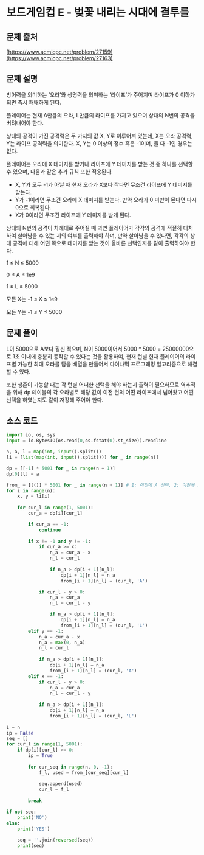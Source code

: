 # 보드게임컵 E - 벚꽃 내리는 시대에 결투를

## 문제 출처

[https://www.acmicpc.net/problem/27159](https://www.acmicpc.net/problem/27163)

## 문제 설명

방어력을 의미하는 ’오라’와 생명력을 의미하는 ’라이프’가 주어지며 라이프가 0 이하가 되면 즉시 패배하게 된다.

플레이어는 현재 A만큼의 오라, L만큼의 라이프를 가지고 있으며 상대의 N번의 공격을 버텨내어야 한다.

상대의 공격이 가진 공격력은 두 가지의 값 X, Y로 이루어져 있는데, X는 오라 공격력, Y는 라이프 공격력을 의미한다. X, Y는 0 이상의 정수 혹은 -1이며, 둘 다 -1인 경우는 없다.

플레이어는 오라에 X 데미지를 받거나 라이프에 Y 데미지를 받는 것 중 하나를 선택할 수 있으며, 다음과 같은 추가 규칙 또한 적용된다.

- X, Y가 모두 -1가 아닐 때 현재 오라가 X보다 작다면 무조건 라이프에 Y 데미지를 받는다.
- Y가 -1이라면 무조건 오라에 X 데미지를 받는다. 만약 오라가 0 미만이 된다면 다시 0으로 회복된다.
- X가 0이라면 무조건 라이프에 Y 데미지를 받게 된다.

상대의 N번의 공격이 차례대로 주어질 때 과연 플레이어가 각각의 공격에 적절히 대처하여 살아남을 수 있는 지의 여부를 출력해야 하며, 만약 살아남을 수 있다면, 각각의 상대 공격에 대해 어떤 쪽으로 데미지를 받는 것이 올바른 선택인지를 같이 출력하여야 한다.

1 ≤ N ≤ 5000

0 ≤ A ≤ 1e9

1 ≤ L ≤ 5000

모든 X는 -1 ≤ X ≤ 1e9

모든 Y는 -1 ≤ Y ≤ 5000

## 문제 풀이

L이 5000으로 A보다 훨씬 적으며, N이 5000이어서 5000 * 5000 = 25000000으로 1초 이내에 충분히 동작할 수 있다는 것을 활용하여, 현재 턴별 현재 플레이어의 라이프별 가능한 최대 오라를 담을 배열을 만들어서 다이나믹 프로그래밍 알고리즘으로 해결할 수 있다.

또한 생존이 가능할 때는 각 턴별 어떠한 선택을 해야 하는지 출력이 필요하므로 역추적을 위해 dp 테이블의 각 오라별로 해당 값이 이전 턴의 어떤 라이프에서 넘어왔고 어떤 선택을 하였는지도 같이 저장해 주어야 한다.

## 소스 코드

```python
import io, os, sys
input = io.BytesIO(os.read(0,os.fstat(0).st_size)).readline

n, a, l = map(int, input().split())
li = [list(map(int, input().split())) for _ in range(n)]

dp = [[-1] * 5001 for _ in range(n + 1)]
dp[0][l] = a

from_ = [[()] * 5001 for _ in range(n + 1)] # 1: 이전에 A 선택, 2: 이전에 L 선택
for i in range(n):
    x, y = li[i]
    
    for cur_l in range(1, 5001):
        cur_a = dp[i][cur_l]

        if cur_a == -1:
            continue
        
        if x != -1 and y != -1:
            if cur_a >= x:
                n_a = cur_a - x
                n_l = cur_l
                
                if n_a > dp[i + 1][n_l]:
                    dp[i + 1][n_l] = n_a
                    from_[i + 1][n_l] = (cur_l, 'A')

            if cur_l - y > 0:
                n_a = cur_a
                n_l = cur_l - y

                if n_a > dp[i + 1][n_l]:
                    dp[i + 1][n_l] = n_a
                    from_[i + 1][n_l] = (cur_l, 'L')
        elif y == -1:
            n_a = cur_a - x
            n_a = max(0, n_a)
            n_l = cur_l
            
            if n_a > dp[i + 1][n_l]:
                dp[i + 1][n_l] = n_a
                from_[i + 1][n_l] = (cur_l, 'A')
        elif x == -1:
            if cur_l - y > 0:
                n_a = cur_a
                n_l = cur_l - y
                
            if n_a > dp[i + 1][n_l]:
                dp[i + 1][n_l] = n_a
                from_[i + 1][n_l] = (cur_l, 'L')
                
i = n
ip = False
seq = []
for cur_l in range(1, 5001):
    if dp[i][cur_l] >= 0:
        ip = True
        
        for cur_seq in range(n, 0, -1):
            f_l, used = from_[cur_seq][cur_l]
                
            seq.append(used)
            cur_l = f_l
            
        break

if not seq:
    print('NO')
else:        
    print('YES')
    
    seq = ''.join(reversed(seq))
    print(seq)
```